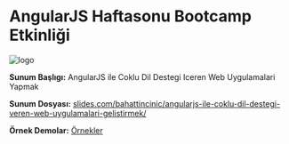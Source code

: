 AngularJS Haftasonu Bootcamp Etkinliği
==================

![logo](https://cloud.githubusercontent.com/assets/1684999/4907857/f7644aa0-6464-11e4-970d-923fe0dde757.jpg)

**Sunum Başlıgı:** AngularJS ile Coklu Dil Destegi Iceren Web Uygulamalari Yapmak

**Sunum Dosyası:** [slides.com/bahattincinic/angularjs-ile-coklu-dil-destegi-veren-web-uygulamalari-gelistirmek/](https://slides.com/bahattincinic/angularjs-ile-coklu-dil-destegi-veren-web-uygulamalari-gelistirmek/)

**Örnek Demolar:** [Örnekler](examples/)

